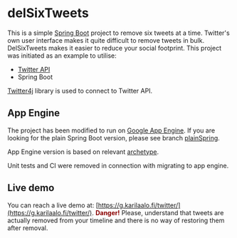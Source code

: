 # delSixTweets
This is a simple [Spring Boot](https://projects.spring.io/spring-boot/) project to remove six tweets at a time. Twitter's own user interface makes it quite difficult to remove tweets in bulk. DelSixTweets makes it easier to reduce your social footprint. This project was initiated as an example to utilise:

* [Twitter API](https://dev.twitter.com)
* Spring Boot

[Twitter4j](http://twitter4j.org) library is used to connect to Twitter API.


## App Engine
The project has been modified to run on [Google App Engine](https://cloud.google.com/appengine/). If you are looking for the plain Spring Boot version, please see branch [plainSpring](../../tree/plainSpring).

App Engine version is based on relevant [archetype](https://github.com/klaalo/spring-boot-gae-stub).

Unit tests and CI were removed in connection with migrating to app engine.

## Live demo
You can reach a live demo at: [https://g.karilaalo.fi/twitter/](https://g.karilaalo.fi/twitter/). <span style='color: darkRed'>**Danger!**</span> Please, understand that tweets are actually removed from your timeline and there is no way of restoring them after removal. 
